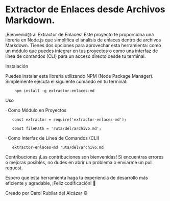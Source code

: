 <h1>Extractor de Enlaces desde Archivos Markdown.</h1>

¡Bienvenid@ al Extractor de Enlaces! Este proyecto te proporciona una librería en Node.js que simplifica el análisis de enlaces dentro de archivos Markdown. 
Tienes dos opciones para aprovechar esta herramienta: como un módulo que puedes integrar en tus proyectos o como una interfaz de línea de comandos (CLI) para un acceso directo desde tu terminal.

Instalación

Puedes instalar esta librería utilizando NPM (Node Package Manager). Simplemente ejecuta el siguiente comando en tu terminal:

        npm install -g extractor-enlaces-md 

Uso

· Como Módulo en Proyectos

       const extractor = require('extractor-enlaces-md');

       const filePath = 'ruta/del/archivo.md';


· Como Interfaz de Línea de Comandos (CLI)

       extractor-enlaces-md ruta/del/archivo.md

Contribuciones
¡Las contribuciones son bienvenidas! Si encuentras errores o mejoras posibles, no dudes en abrir un problema o enviarme un pull request.

Espero que esta herramienta haga tu experiencia de desarrollo más eficiente y agradable, ¡Feliz codificación! 🚀


Creado por Carol Rubilar del Alcázar ©